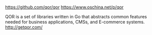

https://github.com/qor/qor
https://www.oschina.net/p/qor

QOR is a set of libraries written in Go that abstracts common features needed for business applications, CMSs, and E-commerce systems. http://getqor.com/